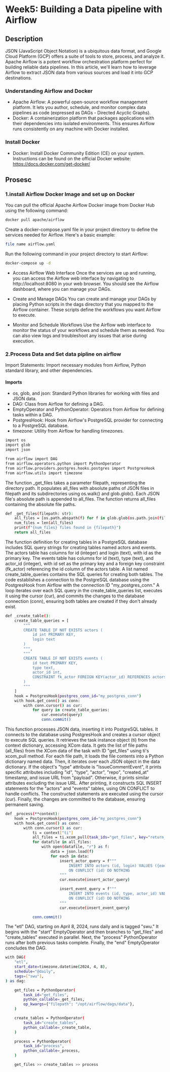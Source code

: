 # Week5: Building a Data pipeline with Airflow

## Description
JSON (JavaScript Object Notation) is a ubiquitous data format, and Google Cloud Platform (GCP) offers a suite of tools to store, process, and analyze it. Apache Airflow is a potent workflow orchestration platform perfect for building reliable data pipelines. In this article, we'll learn how to leverage Airflow to extract JSON data from various sources and load it into GCP destinations.

### Understanding Airflow and Docker

- Apache Airflow: A powerful open-source workflow management platform. It lets you author, schedule, and monitor complex data pipelines as code (expressed as DAGs - Directed Acyclic Graphs).
- Docker: A containerization platform that packages applications with their dependencies into isolated environments. This ensures Airflow runs consistently on any machine with Docker installed.

### Install Docker
- Docker: Install Docker Community Edition (CE) on your system. Instructions can be found on the official Docker website: https://docs.docker.com/get-docker/

## Prosesc
### 1.install Airflow Docker Image and set up on Docker
You can pull the official Apache Airflow Docker image from Docker Hub using the following command:
```bash
docker pull apache/airflow
```
Create a docker-compose.yaml file in your project directory to define the services needed for Airflow. Here's a basic example:

```bash
file name airflow.yaml
```
Run the following command in your project directory to start Airflow:
```bash
docker-compose up -d
```
- Access Airflow Web Interface
Once the services are up and running, you can access the Airflow web interface by navigating to http://localhost:8080 in your web browser. You should see the Airflow dashboard, where you can manage your DAGs.

- Create and Manage DAGs
You can create and manage your DAGs by placing Python scripts in the dags directory that you mapped to the Airflow container. These scripts define the workflows you want Airflow to execute.

- Monitor and Schedule Workflows
Use the Airflow web interface to monitor the status of your workflows and schedule them as needed. You can also view logs and troubleshoot any issues that arise during execution.

### 2.Process Data and Set data pipline on airflow

Import Statements: Import necessary modules from Airflow, Python standard library, and other dependencies.

#### Imports
- os, glob, and json: Standard Python libraries for working with files and JSON data.
- DAG: Class from Airflow for defining a DAG.
- EmptyOperator and PythonOperator: Operators from Airflow for defining tasks within a DAG.
- PostgresHook: Hook from Airflow's PostgreSQL provider for connecting to a PostgreSQL database.
- timezone: Utility from Airflow for handling timezones.

```bash
import os
import glob
import json

from airflow import DAG
from airflow.operators.python import PythonOperator
from airflow.providers.postgres.hooks.postgres import PostgresHook
from airflow.utils import timezone
```

The function _get_files takes a parameter filepath, representing the directory path. It populates all_files with absolute paths of JSON files in filepath and its subdirectories using os.walk() and glob.glob(). Each JSON file's absolute path is appended to all_files. The function returns all_files containing the absolute file paths.

```bash
def _get_files(filepath: str):
    all_files = [os.path.abspath(f) for f in glob.glob(os.path.join(filepath, "*.json"))]
    num_files = len(all_files)
    print(f"{num_files} files found in {filepath}")
    return all_files
```

The function definition for creating tables in a PostgreSQL database includes SQL query strings for creating tables named actors and events. The actors table has columns for id (integer) and login (text), with id as the primary key. The events table has columns for id (text), type (text), and actor_id (integer), with id set as the primary key and a foreign key constraint (fk_actor) referencing the id column of the actors table. A list named create_table_queries contains the SQL queries for creating both tables. The code establishes a connection to the PostgreSQL database using the PostgresHook from Airflow with the connection ID "my_postgres_conn." A loop iterates over each SQL query in the create_table_queries list, executes it using the cursor (cur), and commits the changes to the database connection (conn), ensuring both tables are created if they don't already exist.

```bash
def _create_table():
    create_table_queries = [
        """
        CREATE TABLE IF NOT EXISTS actors (
            id int PRIMARY KEY,
            login text
        )
        """,
        """
        CREATE TABLE IF NOT EXISTS events (
            id text PRIMARY KEY,
            type text,
            actor_id int,
            CONSTRAINT fk_actor FOREIGN KEY(actor_id) REFERENCES actors(id)
        )
        """
    ]
    hook = PostgresHook(postgres_conn_id="my_postgres_conn")
    with hook.get_conn() as conn:
        with conn.cursor() as cur:
            for query in create_table_queries:
                cur.execute(query)
                conn.commit()
```

This function processes JSON data, inserting it into PostgreSQL tables. It connects to the database using PostgresHook and creates a cursor object to execute SQL queries. It retrieves the task instance object (ti) from the context dictionary, accessing XCom data. It gets the list of file paths (all_files) from the XCom data of the task with ID "get_files" using ti's xcom_pull method. For each file path, it loads the file contents into a Python dictionary named data. Then, it iterates over each JSON object in the data dictionary. If the object's "type" attribute is "IssueCommentEvent", it prints specific attributes including "id", "type", "actor", "repo", "created_at" timestamp, and issue URL from "payload". Otherwise, it prints similar attributes excluding the issue URL. After printing, it constructs SQL INSERT statements for the "actors" and "events" tables, using ON CONFLICT to handle conflicts. The constructed statements are executed using the cursor (cur). Finally, the changes are committed to the database, ensuring permanent saving.

```bash
def _process(**context):
    hook = PostgresHook(postgres_conn_id="my_postgres_conn")
    with hook.get_conn() as conn:
        with conn.cursor() as cur:
            ti = context["ti"]
            all_files = ti.xcom_pull(task_ids="get_files", key="return_value")
            for datafile in all_files:
                with open(datafile, "r") as f:
                    data = json.load(f)
                    for each in data:
                        insert_actor_query = f"""
                            INSERT INTO actors (id, login) VALUES ({each["actor"]["id"]}, '{each["actor"]["login"]}')
                            ON CONFLICT (id) DO NOTHING
                        """
                        cur.execute(insert_actor_query)

                        insert_event_query = f"""
                            INSERT INTO events (id, type, actor_id) VALUES ('{each["id"]}', '{each["type"]}', {each["actor"]["id"]})
                            ON CONFLICT (id) DO NOTHING
                        """
                        cur.execute(insert_event_query)

            conn.commit()
```

The "etl" DAG, starting on April 8, 2024, runs daily and is tagged "swu." It begins with the "start" EmptyOperator and then branches to "get_files" and "create_tables" executed in parallel. Next, the "process" PythonOperator runs after both previous tasks complete. Finally, the "end" EmptyOperator concludes the DAG.

```bash
with DAG(
    "etl",
    start_date=timezone.datetime(2024, 4, 8),
    schedule="@daily",
    tags=["swu"],
) as dag:

    get_files = PythonOperator(
        task_id="get_files",
        python_callable=_get_files,
        op_kwargs={"filepath": "/opt/airflow/dags/data"},
    )

    create_tables = PythonOperator(
        task_id="create_tables",
        python_callable=_create_table,
    )

    process = PythonOperator(
        task_id="process",
        python_callable=_process,
    )

    get_files >> create_tables >> process
```
